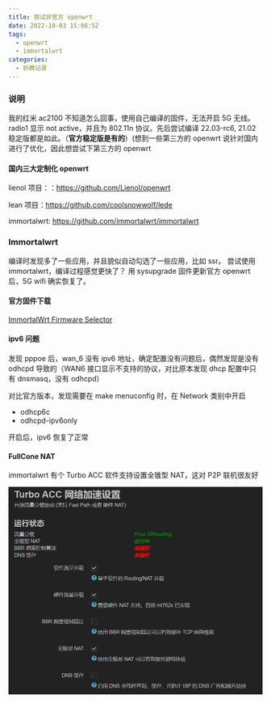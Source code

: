 ```yaml
---
title: 尝试非官方 openwrt
date: 2022-10-03 15:08:52
tags:
  - openwrt
  - immortalwrt
categories:
  - 折腾记录
---
```


### 说明

我的红米 ac2100 不知道怎么回事，使用自己编译的固件，无法开启 5G 无线。radio1 显示 not active，并且为 802.11n 协议。先后尝试编译 22.03-rc6, 21.02 稳定版都是如此。（**官方稳定版是有的**）(想到一些第三方的 openwrt 说针对国内进行了优化，因此想尝试下第三方的 openwrt

<!-- more -->

#### 国内三大定制化 openwrt

lienol 项目：：<https://github.com/Lienol/openwrt>

lean 项目：<https://github.com/coolsnowwolf/lede>

immortalwrt: <https://github.com/immortalwrt/immortalwrt>

### Immortalwrt

编译时发现多了一些应用，并且貌似自动勾选了一些应用，比如 ssr。
尝试使用 immortalwrt，编译过程感觉更快了？
用 sysupgrade 固件更新官方 openwrt 后，5G wifi 确实恢复了。

#### 官方固件下载

[ImmortalWrt Firmware Selector](https://firmware-selector.immortalwrt.org/)

#### ipv6 问题

发现 pppoe 后，wan_6 没有 ipv6 地址，确定配置没有问题后，偶然发现是没有 odhcpd 导致的（WAN6 接口显示不支持的协议，对比原本发现 dhcp 配置中只有 dnsmasq，没有 odhcpd）

对比官方版本，发现需要在 make menuconfig 时，在 Network 类别中开启

- odhcp6c
- odhcpd-ipv6only

开启后，ipv6 恢复了正常

#### FullCone NAT

immortalwrt 有个 Turbo ACC 软件支持设置全锥型 NAT，这对 P2P 联机很友好

![image-20220818214323194](https://raw.githubusercontent.com/TheRainstorm/.image-bed/main/picgo/image-20220818214323194.png)
